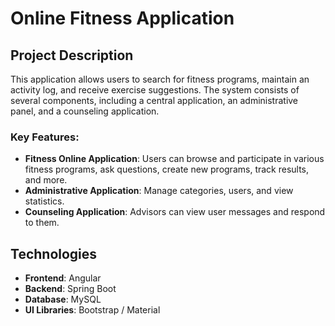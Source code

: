 # Online Fitness Application

## Project Description

This application allows users to search for fitness programs, maintain an activity log, and receive exercise suggestions. The system consists of several components, including a central application, an administrative panel, and a counseling application.

### Key Features:

- **Fitness Online Application**: Users can browse and participate in various fitness programs, ask questions, create new programs, track results, and more.
- **Administrative Application**: Manage categories, users, and view statistics.
- **Counseling Application**: Advisors can view user messages and respond to them.

## Technologies

- **Frontend**: Angular
- **Backend**: Spring Boot
- **Database**: MySQL
- **UI Libraries**: Bootstrap / Material
